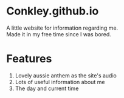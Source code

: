 # Conkley.github.io

A little website for information regarding me. </br>Made it in my free time since I was bored.

# Features
1. Lovely aussie anthem as the site's audio
1. Lots of useful information about me
1. The day and current time
